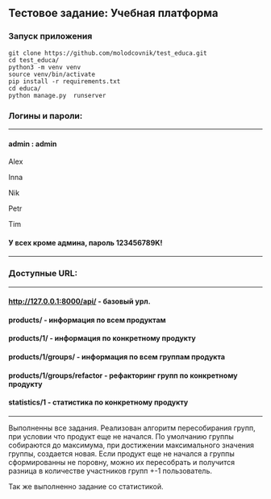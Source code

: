 ## Тестовое задание: Учебная платформа

### Запуск приложения


```
git clone https://github.com/molodcovnik/test_educa.git
cd test_educa/
python3 -m venv venv
source venv/bin/activate
pip install -r requirements.txt
cd educa/
python manage.py  runserver
```

### Логины и пароли:

______

#### admin : admin

Alex

Inna

Nik 

Petr

Tim

#### У всех кроме админа, пароль 123456789K!
_____

### Доступные URL:

____

#### http://127.0.0.1:8000/api/ - базовый урл.
#### products/ - информация по всем продуктам
#### products/1/ - информация по конкретному продукту
#### products/1/groups/ - информация по всем группам продукта
#### products/1/groups/refactor - рефакторинг групп по конкретному продукту

#### statistics/1 - статистика по конкретному продукту
____


Выполненны все задания. Реализован алгоритм пересобирания групп, при условии что продукт еще не начался. По умолчанию группы собираются до максимума, при достижении максимального значения группы, создается новая.
Если продукт еще не начался а группы сформированны не поровну, можно их пересобрать и получится разница в количестве участников групп +-1 пользователь.

Так же выполненно задание со статистикой.

